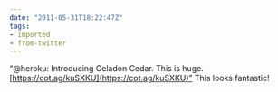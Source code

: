 ```yaml
---
date: "2011-05-31T18:22:47Z"
tags:
- imported
- from-twitter
---
```

“@heroku: Introducing Celadon Cedar.  This is huge. [https://cot.ag/kuSXKU](https://cot.ag/kuSXKU)” This looks fantastic!
